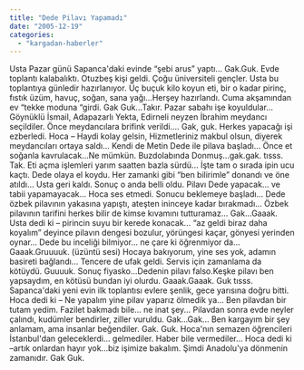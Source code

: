 ```yaml
---
title: "Dede Pilavı Yapamadı"
date: "2005-12-19"
categories: 
  - "kargadan-haberler"
---
```


Usta Pazar günü Sapanca'daki evinde “şebi arus” yaptı... Gak.Guk. Evde toplantı kalabalıktı. Otuzbeş kişi geldi. Çoğu üniversiteli gençler. Usta bu toplantıya günledir hazırlanıyor. Üç buçuk kilo koyun eti, bir o kadar pirinç, fıstık üzüm, havuç, soğan, sana yağı...Herşey hazırlandı. Cuma akşamından ev “tekke moduna “girdi. Gak Guk...Takır. Pazar sabahı işe koyuldular... Göynüklü İsmail, Adapazarlı Yekta, Edirneli neyzen İbrahim meydancı seçildiler. Önce meydancılara brifink verildi.... Gak, guk. Herkes yapacağı işi ezberledi. Hoca – Haydi kolay gelsin, Hizmetleriniz makbul olsun, diyerek meydancıları ortaya saldı... Kendi de Metin Dede ile pilava başladı... Önce et soğanla kavrulacak...Ne mümkün. Buzdolabında Donmuş...gak.gak. tısss. Tak. Eti açma işlemleri yarım saatten bazla sürdü... İşte tam o sırada ipin ucu kaçtı. Dede olaya el koydu. Her zamanki gibi “ben bilirimle” donandı ve öne atıldı... Usta geri kaldı. Sonuç o anda belli oldu. Pilavı Dede yapacak... ve tabii yapamayacak... Hoca ses etmedi. Sonucu beklemeye başladı... Dede özbek pilavının yakasına yapıştı, ateşten ininceye kadar bırakmadı... Özbek pilavının tarifini herkes bilir de kimse kıvamını tutturamaz... Gak...Gaaak. Usta dedi ki – pirincin suyu bir kerede konacak... “az geldi biraz daha koyalım” deyince pilavın dengesi bozulur, yörüngesi kaçar, gönyesi yerinden oynar... Dede bu inceliği bilmiyor... ne çare ki öğrenmiyor da... Gaaak.Gruuuuk. (üzüntü sesi) Hocaya bakıyorum, yine ses yok, adamın basireti bağlandı... Tencere de ufak geldi. Servis için zamanlama da kötüydü. Guuuuk. Sonuç fiyasko...Dedenin pilavı falso.Keşke pilavı ben yapsaydım, en kötüsü bundan iyi olurdu. Gaaak.Gaaak. Guk tısss. Sapanca'daki yeni evin ilk toplantısı evlere şenlik, gece yarısına doğru bitti. Hoca dedi ki – Ne yapalım yine pilav yaparız ölmedik ya... Ben pilavdan bir tutam yedim. Fazilet bakmadı bile... ne inat şey... Pilavdan sonra evde neyler çalındı, kudümler bendirler, ziller vuruldu. Gak...Gak... Ben kargayım bir şey anlamam, ama insanlar beğendiler. Gak. Guk. Hoca'nın semazen öğrencileri İstanbul'dan geleceklerdi... gelmediler. Haber bile vermediler... Hoca dedi ki –artık onlardan hayır yok...biz işimize bakalım. Şimdi Anadolu'ya dönmenin zamanıdır. Gak Guk.
